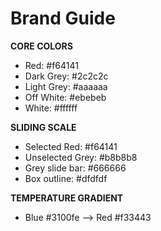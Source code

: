 # Brand Guide



**CORE COLORS**

- Red: #f64141
- Dark Grey: #2c2c2c
- Light Grey: #aaaaaa
- Off White: #ebebeb
- White: #ffffff

**SLIDING SCALE**

- Selected Red: #f64141
- Unselected Grey: #b8b8b8
- Grey slide bar: #666666
- Box outline: #dfdfdf

**TEMPERATURE GRADIENT**
- Blue #3100fe --> Red #f33443

